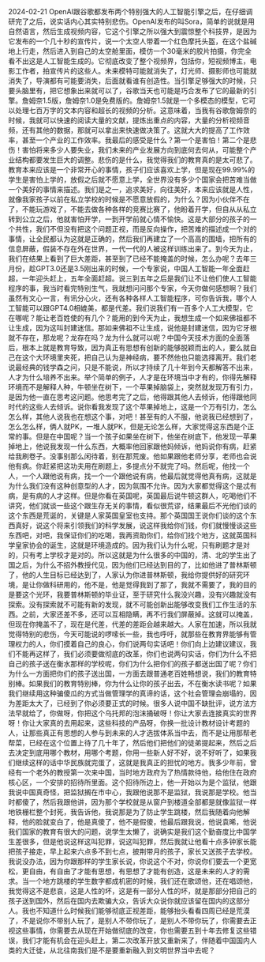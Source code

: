 2024-02-21
OpenAI跟谷歌都发布两个特别强大的人工智能引擎之后，在仔细调研完了之后，说实话内心其实特别悲伤。OpenAI发布的叫Sora，简单的说就是用自然语言，然后生成视频内容，它这个引擎之所以强大到震惊整个科技界，是因为它发布的一个几十秒的宣传片，说一个太空人带着一个红色摩托头盔，在这个盐碱地上行走，然后进入到自己的太空舱里面，模仿一个30毫米的胶片拍摄，你完全看不出这是人工智能生成的。它彻底改变了整个视频界，包括你，短视频博主，电影工作者，拍宣传片的这些人。未来模特可能就消失了，灯光师、摄影师也可能就消失了，导演都有可能要消失，后面就看谁有创造性。当引擎足够强大的时候，只要头脑里有，把它想象出来就可以了，谷歌当天也可能是巧合发布了它的最新的引擎。詹姆奈1.5版，詹姆奈1.0是免费版的。詹姆奈1.5就是一个多模态的模型，它可以处理七百万字的文本内容和超长的视频的分析。这意味着，当我有谷歌詹姆奈的时候，我就可以快速的阅读大量的文献，提炼出重点的内容，大量的分析视频音频，还有其他的数据，那就可以拿出来快速做决策了。这就大大的提高了工作效率，甚至一个产业的工作效率。我最后的感受是什么？第一个是害怕！第二个是悲伤！害怕将来多少人要失业，我们未来的产业发展方向到底何去何从，可能整个产业结构都要发生巨大的调整。悲伤的是什么，我觉得我们的教育真的是太可悲了。教育本来应该是一个非常开心的事情，孩子们应该喜欢上学，但是现在99.99%的学生是害怕上学的，放假之后就不愿意上学，全世界没有多少个国家会把苦难当做一个美好的事情来描述。我们是之一，追求美好，向往美好，本来应该就是人性，就像我家孩子以前在私立学校的时候是不愿意放假的，为什么？因为小伙伴不在了，不能玩游戏了，不能去做各种各样的竞赛比赛了，他盼着开学，但自从从私立转到公立之后，他就害怕开学，一到开学前就心情不愉快。这是大部分的孩子的一个共性，我们不但没有把这个问题正视，而是反向操作，把苦难的描述成一个对的事情，让全民都认为这就是正确的，然后我们再建立了一个高高的围墙，把所有的信息屏蔽，假装不存在外在世界，一代一代的人被这样训练出来了。到今天为止，我们在结果上看到了巨大差距，甚至到了已经不能掩盖的时候，怎么办呢？去年三月份，趁GPT3.0还是3.5刚出来的时候，一个专家说，中国人工智能一年全面赶超，一年迎头赶上，五年全面赶超。说三到五年之后是我们让不让他们使人工智能程序的事，我当时看完特别生气，我就想问问那个专家，今天你做何感想啊？我们虽然有文心一言，有讯分心火，还有各种各样人工智能程序，可你告诉我，哪个人工智能可以跟GPT4.0相媲美，都是代差。我们说我们有一百多个人工大模型，它在哪呢？能让老百姓使的有几个？能用的到今天为止，我想生成一个如来佛祖都不让生成，因为这叫封建迷信。那如来佛祖不让生成，说他是封建迷信，因为它牙根就不存在，那龙呢？龙存在吗？龙为什么就可以呢？中国今天技术方面的全面落后，根本上就是教育导致，因为真正有思想有创新的能够脱颖而出的人，要么就自己在这个大环境里夹死，把自己认为是神经病，要不然他也只能选择离开。我们老说最经典的钱学森之问，只是不能说，所以才持续了几十年到今天都解答不出来，人才为什么培养不出来。举个简单的例子，人才是在环境当中才有的，你得先解释环境而不是解释人种，牛顿坐在树下，一个苹果掉脑袋上，突然就发现万有引力，是因为他一直在思考这问题。他思考完了之后，他得跟其他人去倾诉，他得跟他同时代的这些人去倾诉。说你看我发现了这个苹果掉地上，这是一个万有引力，怎么怎么样，其他人说我也在想这个事，对吧！甚至有的人不服，他说我已经想到了，怎么怎么样，俩人就PK，一堆人就PK，但是无论怎么样，大家觉得这东西是个正常的事。但是在中国呢？当一个孩子如果坐在树下，他坐在树底下，他发现一苹果掉地上，他说我发现一什么东西，大概率他回家跟他妈倾诉，他妈说你有病，赶紧给我刷卷子。没事别那么闲待着，别在那荒废。他如果跟他老师分享，老师也会说他有病。你赶紧把这功夫用在刷题上，多提点分不就完了吗。然后呢，他找一个人，一个人跟他说有病，找一个一个跟他说有病，他最后就觉得他真有病，这就是为什么我们没有这种创意型的人才，因为氛围不允许。因为大家都觉得这个是忒有病，是有病的人才这样。但是你看在英国呢，英国最后说牛顿这群人，吃喝他们不讲究，他们就谈一些这个跟生存无关的事情，看似很荒谬，结果最后不光他们谈的这个东西是荒诞的，关键是人家英国皇室也支持。那个英国国王说你们谈的这个东西真好，说这个将来引领我们的科学发展，说这样我给你们钱，你们就慢慢谈这些东西吧，对吧，我保证你们的吃喝，我再资助你们，给你们找个地方，这就英国科学皇家协会的诞生，这就是环境造成的。因为我们认为什么呢，只有刷题才是对的，只有考上学校才是对的。所以这就是为什么很多的中国的，清、北的学生出了国之后，为什么不招外教授代见，因为他们已经达到目的了，比如他进了普林斯顿了，他的人生目标已经达到了，人家认为你进普林斯顿，我给你提供好的研究环境，是让你做科研用的，他不是，他是觉得我到了那了，我就不需要了，我的目的是要这个光环，我要普林斯顿的毕业证，至于研究什么我没兴趣，没有兴趣就没有探索。没有探索就不可能有新的发现，就不可能创新出能够改变我们工作生活的东西。之前，大家还差不多，还可以互相隐瞒，再不行我们屏蔽掉。这就可以掩盖，但现在你掩盖不了，现在是代差，代差的差距会越来越大。人家在加速，所以我就觉得特别的悲伤，今天可能说的啰嗦长一些，我也呼吁，就那些在教育界能够有管理权力的人，你们摸着自己的良心，你们说两句实话吧！你们向上边建议建议，我们不能再这样了，我们必须要做彻底的改革，你们也说两句实话，你们为什么不把自己的孩子送在衡水那样的学校呢，你们为什么把你们的孩子都送出国了呢？你们为什么一方面把你们的孩子送出国，一方面去跟普通老百姓畅想说，我们的教育特别棒。如果我们的教育特别棒，你为什么让你的孩子出去，不在衡水读书呢？如果我们继续用这种骗傻瓜的方式当做管理学的真谛的话，这个社会管理会崩塌的，因为差距太大了，已经到了你必须要正式的时候。很多人说中国不缺批评，说方法方法早就给了，你做呀，你把这个乌托邦的泡沫捅破呀！你让大家去连接真实的世界呀！你让大家真的去用起来，这些科技的产品呀，你换一批设计教材设计考题的人，让那些真正有思想的人参与到未来的人才选拔体系当中去，而不是让用那帮老帮菜，已经在这个位置上待了几十年了，然后他们把他们的徒弟提起来，然后之后去决定到底用哪个教材，用哪个考题，你用一些新人好不好，说不好听了，如果我们继续这样的话中华民族就完蛋了，这就是我真正的担忧的地方。我多少年前，曾经有一个老外的教授第一次来中国，当时地方政府为了热情款待他，给他住在政府核心区，一个安排的招待所里面。这个招待所边上，他一开始以为是个监狱，他跟我说中国真奇怪，把监狱搁在市中心，我跟他说那不是监狱，我说那是学校。他当时都傻了，然后我跟他讲，因为那个学校就是从窗户到楼道全部都是就像监狱一样地铁栅栏整个封死，我告诉他，我说那是为了防止学生跳楼，然后我随着向他解释，他的脸就变白了，他是真傻了，他不是假傻，他最后跟我说，他说袁晞，他说我们国家的教育有很大的问题，说学生太懒了，说确实是我们这个勤奋度比中国学生差很多，但是他说这样这叫犯罪，说这叫犯罪，然后我就让他看十点多钟家长能把孩子接走，早上起来六点多不到七点，披荆带月的孩子，家长又送孩子去学校。我说没办法，因为你跟那样的学生家长说，你说这个不对，你说你们要去一个更宽松，更自由，有自由了才能有思想，有思想了才能有创造，这是未来的人才的需求。当一个地方跳楼的学生数字都成机密的时候，我们还在歌颂他，还在唱颂他，我觉得这不是悲哀，这是人性的坏，这是有一部分人性的坏，就是那部分把自己的孩子送到国外，然后在国内去欺骗大众，告诉大众说你就应该留在国内的这部分人。我也不知道什么时候我们能够彻底正视差距，能够抬头看看四周已经是荒漠了，不是说你不带别人玩了，是别人不带你玩了，是别人不带你玩了，你需要去正视这些事情，你需要去从现在开始做彻底的改变，你也需要五到十年去修复这些错误，我们才能有机会在迎头赶上，第二次改革开放又重新来了，伴随着中国国内人类的大迁徙，从北往南我们是不是要重新融入到文明世界当中去呢？

